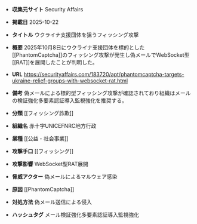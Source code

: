 - **収集元サイト**
Security Affairs

- **掲載日**
2025-10-22

- **タイトル**
ウクライナ支援団体を狙うフィッシング攻撃

- **概要**
2025年10月8日にウクライナ支援団体を標的とした[[PhantomCaptcha]]のフィッシング攻撃が発生し偽メールでWebSocket型[[RAT]]を展開したことが判明した。

- **URL**
https://securityaffairs.com/183720/apt/phantomcaptcha-targets-ukraine-relief-groups-with-websocket-rat.html

- **備考**
偽メールによる標的型フィッシング攻撃が確認されており組織はメールの検証強化多要素認証導入監視強化を推奨する。

- **分類**
[[フィッシング詐欺]]

- **組織名**
赤十字UNICEFNRC地方行政

- **業種**
[[公益・社会事業]]

- **攻撃手口**
[[フィッシング]]

- **攻撃影響**
WebSocket型RAT展開

- **脅威アクター**
偽メールによるマルウェア感染

- **原因**
[[PhantomCaptcha]]

- **対処方法**
偽メール送信による侵入

- **ハッシュタグ**
メール検証強化多要素認証導入監視強化

